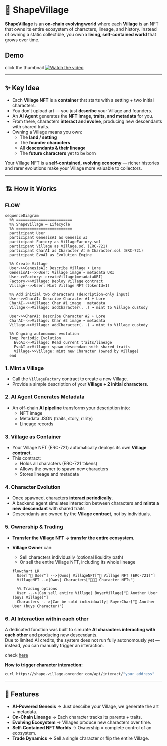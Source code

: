 # 🌱 ShapeVillage

**ShapeVillage** is an **on-chain evolving world** where each **Village** is an NFT that owns its entire ecosystem of characters, lineage, and history. Instead of owning a static collectible, you own a **living, self-contained world** that grows over time.

## Demo

click the thumbnail
[![Watch the video](https://shapevillage.vercel.app/fav.png)](https://youtu.be/pBBbcoEWKfc)

---

## ✨ Key Idea

- Each **Village NFT** is a **container** that starts with a setting + two initial characters.
- You don’t upload art — you just **describe** your Village and founders.
- An **AI Agent** generates the **NFT image, traits, and metadata** for you.
- From there, characters **interact and evolve**, producing new descendants with shared traits.
- Owning a Village means you own:
  - The **land / setting**
  - The **founder characters**
  - All **descendants & their lineage**
  - The **future characters** yet to be born

Your Village NFT is a **self-contained, evolving economy** — richer histories and rarer evolutions make your Village more valuable to collectors.

---

## 🏗 How It Works

### FLOW

```mermaid
sequenceDiagram
  %% =========================
  %% ShapeVillage — Lifecycle
  %% =========================
  participant User
  participant GenesisAI as Genesis AI
  participant Factory as VillageFactory.sol
  participant Village as Village.sol (ERC‑721)
  participant CharAI as Character AI & Character.sol (ERC‑721)
  participant EvoAI as Evolution Engine

  %% Create Village
  User->>GenesisAI: Describe Village + Lore
  GenesisAI-->>User: Village image + metadata URI
  User->>Factory: createVillage(metadataURI)
  Factory->>Village: Deploy Village contract
  Village-->>User: Mint Village NFT (tokenId=1)

  %% Add initial two characters (description-only input)
  User->>CharAI: Describe Character #1 + Lore
  CharAI-->>Village: Char #1 image + metadata
  Village->>Village: addCharacter(...) → mint to Village custody

  User->>CharAI: Describe Character #2 + Lore
  CharAI-->>Village: Char #2 image + metadata
  Village->>Village: addCharacter(...) → mint to Village custody

  %% Ongoing autonomous evolution
  loop Periodic Evolution
    EvoAI->>Village: Read current traits/lineage
    EvoAI->>Village: spawn descendant with shared traits
    Village->>Village: mint new Character (owned by Village)
  end
```

### 1. Mint a Village

- Call the `VillageFactory` contract to create a new Village.
- Provide a simple description of your **Village + 2 initial characters**.

### 2. AI Agent Generates Metadata

- An off-chain **AI pipeline** transforms your description into:
  - NFT image
  - Metadata JSON (traits, story, rarity)
  - Lineage records

### 3. Village as Container

- Your Village NFT (ERC-721) automatically deploys its own **Village contract**.
- This contract:
  - Holds all characters (ERC-721 tokens)
  - Allows the owner to spawn new characters
  - Stores lineage and metadata

### 4. Character Evolution

- Once spawned, characters **interact periodically**.
- A backend agent simulates interaction between characters and **mints a new descendant** with shared traits.
- Descendants are owned by the **Village contract**, not by individuals.

### 5. Ownership & Trading

- **Transfer the Village NFT → transfer the entire ecosystem**.
- **Village Owner** can:

  - Sell characters individually (optional liquidity path)
  - Or sell the entire Village NFT, including its whole lineage

  ```mermaid
  flowchart LR
    User["👤 User"] -->|Owns| VillageNFT["🏡 Village NFT (ERC-721)"]
    VillageNFT -->|Owns| Characters["🧑‍🤝‍🧑 Character NFTs"]

    %% Trading options
    User -.->|Can sell entire Village| BuyerVillage["👤 Another User (buys Village)"]
    Characters -.->|Can be sold individually| BuyerChar["👤 Another User (buys Character)"]

  ```
### 6. AI Interaction within each other

A dedicated function was built to simulate **AI characters interacting with each other** and producing new descendants.  
Due to limited AI credits, the system does not run fully autonomously yet — instead, you can manually trigger an interaction.

check [here](https://github.com/LeoFranklin015/shape-village/backend/src/)

**How to trigger character interaction:**

```bash
curl https://shape-village.onrender.com/api/interact/"your_address"
```
---


## 🔮 Features

- **AI-Powered Genesis** → Just describe your Village, we generate the art + metadata.
- **On-Chain Lineage** → Each character tracks its parents + traits.
- **Evolving Ecosystem** → Villages produce new characters over time.
- **Self-Contained NFT Worlds** → Ownership = complete control of an ecosystem.
- **Trade Dynamics** → Sell a single character or flip the entire Village.
